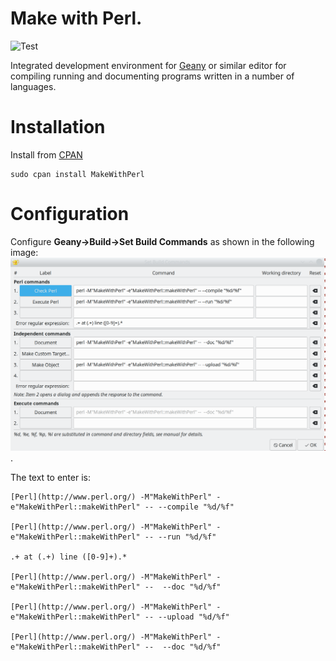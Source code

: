 # Make with Perl.

![Test](https://github.com/philiprbrenan/MakeWithPerl/workflows/Test/badge.svg)

Integrated development environment for
[Geany](https://www.geany.org/download/releases/) or similar editor for
compiling running and documenting programs written in a number of languages.

# Installation

Install from [CPAN](https://metacpan.org/release/MakeWithPerl)

    sudo cpan install MakeWithPerl

# Configuration

Configure **Geany->Build->Set Build Commands** as shown in the following image: ![image](https://github.com/philiprbrenan/MakeWithPerl/blob/main/Geany.png).

The text to enter is:

    [Perl](http://www.perl.org/) -M"MakeWithPerl" -e"MakeWithPerl::makeWithPerl" -- --compile "%d/%f"

    [Perl](http://www.perl.org/) -M"MakeWithPerl" -e"MakeWithPerl::makeWithPerl" -- --run "%d/%f"

    .+ at (.+) line ([0-9]+).*

    [Perl](http://www.perl.org/) -M"MakeWithPerl" -e"MakeWithPerl::makeWithPerl" --  --doc "%d/%f"

    [Perl](http://www.perl.org/) -M"MakeWithPerl" -e"MakeWithPerl::makeWithPerl" -- --upload "%d/%f"

    [Perl](http://www.perl.org/) -M"MakeWithPerl" -e"MakeWithPerl::makeWithPerl" --  --doc "%d/%f"
